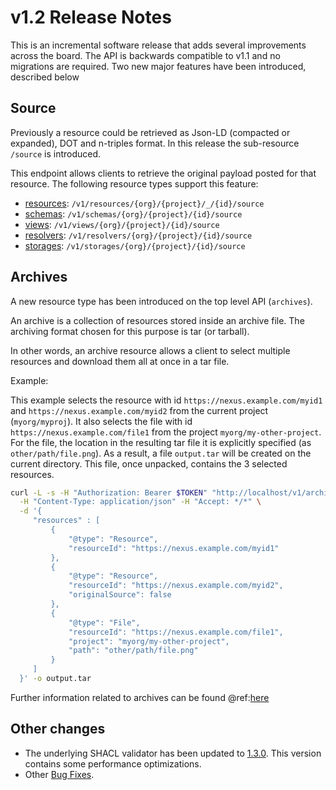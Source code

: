 # v1.2 Release Notes

This is an incremental software release that adds several improvements across the board. The API is backwards
compatible to v1.1 and no migrations are required. Two new major features have been introduced, described below

## Source

Previously a resource could be retrieved as Json-LD (compacted or expanded), DOT and n-triples format. In this release the sub-resource `/source` is introduced. 

This endpoint allows clients to retrieve the original payload posted for that resource. The following resource types support this feature:

- [resources](../api/current/kg/kg-resources-api.html#fetch-a-resource-original-payload): `/v1/resources/{org}/{project}/_/{id}/source`
- [schemas](../api/current/kg/kg-schemas-api.html#fetch-a-schema-original-payload): `/v1/schemas/{org}/{project}/{id}/source`
- [views](../api/current/kg/kg-views-api.html#fetch-a-view-original-payload): `/v1/views/{org}/{project}/{id}/source`
- [resolvers](../api/current/kg/kg-resolvers-api.html#fetch-a-resolver-original-payload): `/v1/resolvers/{org}/{project}/{id}/source`
- [storages](../api/current/kg/kg-storages-api.html#fetch-a-storage-original-payload): `/v1/storages/{org}/{project}/{id}/source`

## Archives

A new resource type has been introduced on the top level API (`archives`). 

An archive is a collection of resources stored inside an archive file. The archiving format chosen for this purpose is tar (or tarball).

In other words, an archive resource allows a client to select multiple resources and download them all at once in a tar file.

Example:

This example selects the resource with id `https://nexus.example.com/myid1` and `https://nexus.example.com/myid2` from the current project (`myorg/myproj`). It also selects the file with id `https://nexus.example.com/file1` from the project `myorg/my-other-project`. For the file, the location in the resulting tar file it is explicitly specified (as `other/path/file.png`).
As a result, a file `output.tar` will be created on the current directory. This file, once unpacked, contains the 3 selected resources. 

```bash
curl -L -s -H "Authorization: Bearer $TOKEN" "http://localhost/v1/archives/myorg/myproj" \
  -H "Content-Type: application/json" -H "Accept: */*" \
  -d '{
     "resources" : [
         {
             "@type": "Resource",
             "resourceId": "https://nexus.example.com/myid1"
         },
         {
             "@type": "Resource",
             "resourceId": "https://nexus.example.com/myid2",
             "originalSource": false
         },
         {
             "@type": "File",
             "resourceId": "https://nexus.example.com/file1",
             "project": "myorg/my-other-project",
             "path": "other/path/file.png"
         }       
     ]
  }' -o output.tar
```
Further information related to archives can be found @ref:[here](../api/current/kg/kg-archives-api.md)

## Other changes

- The underlying SHACL validator has been updated to [1.3.0](https://github.com/TopQuadrant/shacl/releases/tag/shacl-1.3.0). This version contains some performance optimizations.
- Other [Bug Fixes](https://github.com/BlueBrain/nexus/issues?q=is%3Aissue+is%3Aclosed+milestone%3AV1.2.0+label%3Abug+label%3Aservices).
